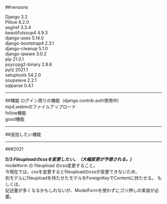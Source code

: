 
##versions

Django	3.2  
Pillow	8.2.0  
asgiref	3.3.4  
beautifulsoup4	4.9.3  
django-axes	5.14.0  
django-bootstrap4	2.3.1  
django-cleanup	5.1.0  
django-ipware	3.0.2  
pip	21.0.1  
psycopg2-binary	2.8.6  
pytz	2021.1  
setuptools	54.2.0  
soupsieve	2.2.1  
sqlparse	0.4.1  
 ***
##機能
ログイン周りの機能（django.contrib.auth使用中)  
mp4,webmのファイルアップロード  
follow機能  
good機能  
***
##追加したい機能
*** 
###2021

***5/3 Fileuploadのcssを変更したい。（大幅変更が予想される。)***  
    modelform の fileupload のcss変更すること。  
    今現在では、cssを変更するとfileuploadのcssが変更できないため、  
    別モデルにfileuploadを持たせたモデルをForeignKeyでContentに持たせる。
    もしくは、  
    記述量が多くなるかもしれないが、ModelFormを使わずにゴリ押しの実装が必要。
    



